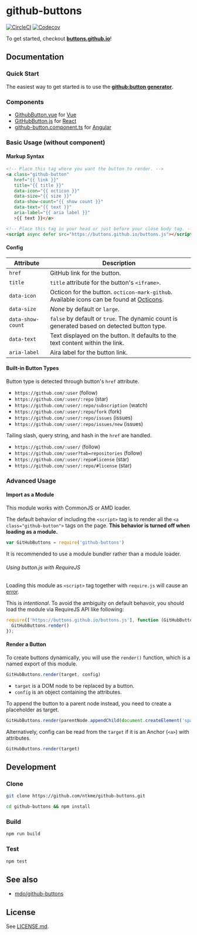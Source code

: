 github-buttons
==============

[![CircleCI](https://img.shields.io/circleci/project/github/ntkme/github-buttons.svg)](https://circleci.com/gh/ntkme/github-buttons)
[![Codecov](https://img.shields.io/codecov/c/github/ntkme/github-buttons.svg)](https://codecov.io/gh/ntkme/github-buttons)


To get started, checkout **[buttons.github.io](https://buttons.github.io)**!  

Documentation
-------------

### Quick Start

The easiest way to get started is to use the **[github:button generator](https://buttons.github.io)**.

### Components

- [GithubButton.vue](dist/vue) for [Vue](https://vuejs.org)
- [GitHubButton.js](dist/react/) for [React](https://facebook.github.io/react/)
- [github-button.component.ts](dist/angular/) for [Angular](https://angular.io)

### Basic Usage (without component)

#### Markup Syntax

``` html
<!-- Place this tag where you want the button to render. -->
<a class="github-button"
   href="{{ link }}"
   title="{{ title }}"
   data-icon="{{ octicon }}"
   data-size="{{ size }}"
   data-show-count="{{ show count }}"
   data-text="{{ text }}"
   aria-label="{{ aria label }}"
   >{{ text }}</a>
```

``` html
<!-- Place this tag in your head or just before your close body tag. -->
<script async defer src="https://buttons.github.io/buttons.js"></script>
```

#### Config

| Attribute               | Description                                                                                                                  |
| ---------               | -----------                                                                                                                  |
| `href`                  | GitHub link for the button.                                                                                                  |
| `title`                 | `title` attribute for the button's `<iframe>`.                                                                               |
| `data-icon`             | Octicon for the button. `octicon-mark-github`. <br> Available icons can be found at [Octicons](https://octicons.github.com). |
| `data-size`             | _None_ by default or `large`.                                                                                                |
| `data-show-count`       | `false` by default or `true`. The dynamic count is generated based on detected button type.                                  |
| `data-text`             | Text displayed on the button. It defaults to the text content within the link.                                               |
| `aria-label`            | Aira label for the button link.                                                                                              |

#### Built-in Button Types

Button type is detected through button's `href` attribute.

- `https://github.com/:user` (follow)
- `https://github.com/:user/:repo` (star)
- `https://github.com/:user/:repo/subscription` (watch)
- `https://github.com/:user/:repo/fork` (fork)
- `https://github.com/:user/:repo/issues` (issues)
- `https://github.com/:user/:repo/issues/new` (issues)

Tailing slash, query string, and hash in the `href` are handled.

- `https://github.com/:user/` (follow)
- `https://github.com/:user?tab=repositories` (follow)
- `https://github.com/:user/:repo#license` (star)
- `https://github.com/:user/:repo/#license` (star)

### Advanced Usage

#### Import as a Module

This module works with CommonJS or AMD loader.

The default behavior of including the `<script>` tag is to render all the `<a class="github-button">` tags on the page. **This behavior is turned off when loading as a module.**

``` javascript
var GitHubButtons = require('github-buttons')
```

It is recommended to use a module bundler rather than a module loader.

###### Using button.js with RequireJS

Loading this module as `<script>` tag together with `require.js` will cause an [error](https://github.com/ntkme/github-buttons/issues/31).

This is _intentional_. To avoid the ambiguity on default behavoir, you should load the module via RequireJS API like following:

``` javascript
require(['https://buttons.github.io/buttons.js'], function (GitHubButtons) {
  GitHubButtons.render()
});
```

#### Render a Button

To create buttons dynamically, you will use the `render()` function, which is a named export of this module.

``` javascript
GitHubButtons.render(target, config)
```

- `target` is a DOM node to be replaced by a button.
- `config` is an object containing the attributes.

To append the button to a parent node instead, you need to create a placeholder as target.

``` javascript
GitHubButtons.render(parentNode.appendChild(document.createElement('span')), config)
```

Alternatively, config can be read from the `target` if it is an Anchor (`<a>`) with attributes. 

``` javascript
GitHubButtons.render(target)
```




Development
-----------

### Clone

``` sh
git clone https://github.com/ntkme/github-buttons.git
```

``` sh
cd github-buttons && npm install
```

### Build

``` sh
npm run build
```

### Test

``` sh
npm test
```



See also
--------

- [mdo/github-buttons](https://ghbtns.com)



License
-------

See [LICENSE.md](LICENSE.md).
